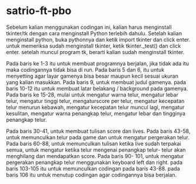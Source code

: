 # satrio-ft-pbo

Sebelum kalian menggunakan codingan ini, kalian harus menginstall tkinter/tk dengan cara menginstall Python terlebih dahulu.
Setelah kalian menginstall python, buka pythonnya dan ketik import tkinter dan click enter.
untuk memeriksa sudah menginstall tkinter, ketik tkinter._test() dan click enter.
setelah muncul program tk, berarti kalian sudah menginstall tkinter.

Pada baris ke 1-3 itu untuk membuat programnya berjalan, jika tidak ada itu maka codingannya tidak bisa di run.
Pada baris 5 dan 6, itu untuk menyetting agar layar gamenya bisa besar maupun kecil sesuai ukuran yang kalian masukkan.
Pada baris 9, untuk membuat judul gamenya.
pada baris 10-12 itu untuk membuat latar belakang / background pada gamenya.
Pada baris ke 15-28, mulai untuk mengatur warna telur, mengatur lebar telur, mengatur tinggi telur, mengaturscore per telur, mengatur kecepatan telur menurun kebawah,
mengatur kecepatan telur muncul lagi, mengatur kesulitan, mengatur warna penangkap telur, mengatur lebar dan tingginya penangkap telur.

Pada baris 30-41, untuk membuat tulisan score dan lives.
Pada baris 43-58, untuk memunculkan telur pada game dan untuk mengatur pergerakan telur.
Pada baris 60-88, untuk memunculkan tulisan ketika live sudah terpakai semua, untuk mengatur ketika telur mengenai penangkap telur-
telur akan menghilang dan mendapatkan score.
Pada baris 90- 101, untuk mengatur pergerakan penangkap telur menggunakan keyboard left dan right.
pada baris 103-105 itu untuk memunculkan codingan pada baris 43-88.
pada baris 106 itu untuk menutup codingan agar codingannya bisa berjalan.
